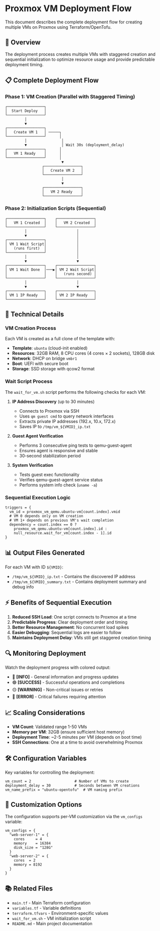 # Proxmox VM Deployment Flow

This document describes the complete deployment flow for creating multiple VMs on Proxmox using Terraform/OpenTofu.

## 🚀 Overview

The deployment process creates multiple VMs with staggered creation and sequential initialization to optimize resource usage and provide predictable deployment timing.

## 📋 Complete Deployment Flow

### Phase 1: VM Creation (Parallel with Staggered Timing)
```
┌─────────────────┐
│  Start Deploy   │
└─────────────────┘
         │
         ▼
┌─────────────────┐
│   Create VM 1   │ ─────┐
└─────────────────┘      │
         │                │
         ▼                │ Wait 30s (deployment_delay)
┌─────────────────┐      │
│   VM 1 Ready    │      │
└─────────────────┘      │
                          ▼
                 ┌─────────────────┐
                 │   Create VM 2   │
                 └─────────────────┘
                          │
                          ▼
                 ┌─────────────────┐
                 │   VM 2 Ready    │
                 └─────────────────┘
```

### Phase 2: Initialization Scripts (Sequential)
```
┌─────────────────┐    ┌─────────────────┐
│   VM 1 Created  │    │   VM 2 Created  │
└─────────────────┘    └─────────────────┘
         │                       │
         ▼                       │
┌─────────────────┐              │
│ VM 1 Wait Script│              │
│   (runs first)  │              │
└─────────────────┘              │
         │                       │
         ▼                       ▼
┌─────────────────┐    ┌─────────────────┐
│ VM 1 Wait Done  │───▶│ VM 2 Wait Script│
│                 │    │   (runs second) │
└─────────────────┘    └─────────────────┘
         │                       │
         ▼                       ▼
┌─────────────────┐    ┌─────────────────┐
│ VM 1 IP Ready   │    │ VM 2 IP Ready   │
└─────────────────┘    └─────────────────┘
```

## 🔧 Technical Details

### VM Creation Process
Each VM is created as a full clone of the template with:
- **Template**: `ubuntu` (cloud-init enabled)
- **Resources**: 32GB RAM, 8 CPU cores (4 cores × 2 sockets), 128GB disk
- **Network**: DHCP on bridge `vmbr1`
- **Boot**: UEFI with secure boot
- **Storage**: SSD storage with qcow2 format

### Wait Script Process
The `wait_for_vm.sh` script performs the following checks for each VM:

1. **IP Address Discovery** (up to 30 minutes)
   - Connects to Proxmox via SSH
   - Uses `qm guest cmd` to query network interfaces
   - Extracts private IP addresses (192.x, 10.x, 172.x)
   - Saves IP to `/tmp/vm_${VMID}_ip.txt`

2. **Guest Agent Verification**
   - Performs 3 consecutive ping tests to qemu-guest-agent
   - Ensures agent is responsive and stable
   - 30-second stabilization period

3. **System Verification**
   - Tests guest exec functionality
   - Verifies qemu-guest-agent service status
   - Performs system info check (`uname -a`)

### Sequential Execution Logic
```hcl
triggers = {
  vm_id = proxmox_vm_qemu.ubuntu-vm[count.index].vmid
  # VM 0 depends only on VM creation
  # VM 1+ depends on previous VM's wait completion
  dependency = count.index == 0 ? 
    proxmox_vm_qemu.ubuntu-vm[count.index].id : 
    null_resource.wait_for_vm[count.index - 1].id
}
```

## 📊 Output Files Generated

For each VM with ID `${VMID}`:
- `/tmp/vm_${VMID}_ip.txt` - Contains the discovered IP address
- `/tmp/vm_${VMID}_summary.txt` - Contains deployment summary and debug info

## ⚡ Benefits of Sequential Execution

1. **Reduced SSH Load**: One script connects to Proxmox at a time
2. **Predictable Progress**: Clear deployment order and timing
3. **Better Resource Management**: No concurrent load spikes
4. **Easier Debugging**: Sequential logs are easier to follow
5. **Maintains Deployment Delay**: VMs still get staggered creation timing

## 🔍 Monitoring Deployment

Watch the deployment progress with colored output:
- 🔵 **[INFO]** - General information and progress updates
- 🟢 **[SUCCESS]** - Successful operations and completions
- 🟡 **[WARNING]** - Non-critical issues or retries
- 🔴 **[ERROR]** - Critical failures requiring attention

## 📈 Scaling Considerations

- **VM Count**: Validated range 1-50 VMs
- **Memory per VM**: 32GB (ensure sufficient host memory)
- **Deployment Time**: ~2-5 minutes per VM (depends on boot time)
- **SSH Connections**: One at a time to avoid overwhelming Proxmox

## 🛠️ Configuration Variables

Key variables for controlling the deployment:

```hcl
vm_count = 2                    # Number of VMs to create
deployment_delay = 30           # Seconds between VM creations
vm_name_prefix = "ubuntu-opentofu"  # VM naming prefix
```

## 🔧 Customization Options

The configuration supports per-VM customization via the `vm_configs` variable:

```hcl
vm_configs = {
  "web-server-1" = {
    cores     = 4
    memory    = 16384
    disk_size = "128G"
  }
  "web-server-2" = {
    cores  = 2
    memory = 8192
  }
}
```

## 📚 Related Files

- `main.tf` - Main Terraform configuration
- `variables.tf` - Variable definitions
- `terraform.tfvars` - Environment-specific values
- `wait_for_vm.sh` - VM initialization script
- `README.md` - Main project documentation
